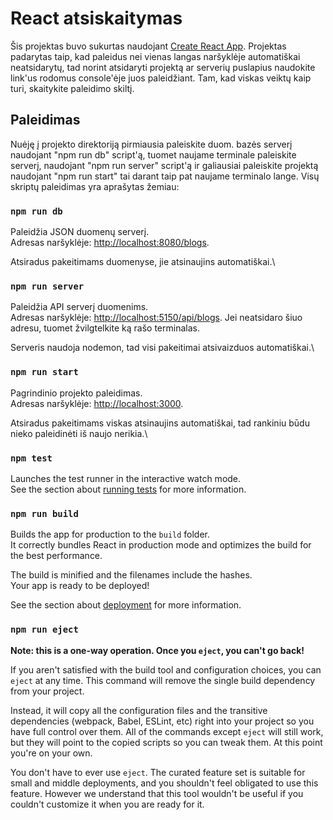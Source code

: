 # React atsiskaitymas

Šis projektas buvo sukurtas naudojant [Create React App](https://github.com/facebook/create-react-app). Projektas padarytas taip, kad paleidus nei vienas langas naršyklėje automatiškai neatsidarytų, tad norint atsidaryti projektą ar serverių puslapius naudokite link'us rodomus console'ėje juos paleidžiant. Tam, kad viskas veiktų kaip turi, skaitykite paleidimo skiltį.

## Paleidimas

Nuėję į projekto direktoriją pirmiausia paleiskite duom. bazės serverį naudojant "npm run db" script'ą, tuomet naujame terminale paleiskite serverį, naudojant "npm run server" script'ą ir galiausiai paleiskite projektą naudojant "npm run start" tai darant taip pat naujame terminalo lange. Visų skriptų paleidimas yra aprašytas žemiau:

### `npm run db`

Paleidžia JSON duomenų serverį.\
Adresas naršyklėje: [http://localhost:8080/blogs](http://localhost:8080/blogs).

Atsiradus pakeitimams duomenyse, jie atsinaujins automatiškai.\

### `npm run server`

Paleidžia API serverį duomenims.\
Adresas naršyklėje: [http://localhost:5150/api/blogs](http://localhost:5150/api/blogs).
Jei neatsidaro šiuo adresu, tuomet žvilgtelkite ką rašo terminalas.

Serveris naudoja nodemon, tad visi pakeitimai atsivaizduos automatiškai.\

### `npm run start`

Pagrindinio projekto paleidimas.\
Adresas naršyklėje: [http://localhost:3000](http://localhost:3000).

Atsiradus pakeitimams viskas atsinaujins automatiškai, tad rankiniu būdu nieko paleidinėti iš naujo nerikia.\

### `npm test`

Launches the test runner in the interactive watch mode.\
See the section about [running tests](https://facebook.github.io/create-react-app/docs/running-tests) for more information.

### `npm run build`

Builds the app for production to the `build` folder.\
It correctly bundles React in production mode and optimizes the build for the best performance.

The build is minified and the filenames include the hashes.\
Your app is ready to be deployed!

See the section about [deployment](https://facebook.github.io/create-react-app/docs/deployment) for more information.

### `npm run eject`

**Note: this is a one-way operation. Once you `eject`, you can't go back!**

If you aren't satisfied with the build tool and configuration choices, you can `eject` at any time. This command will remove the single build dependency from your project.

Instead, it will copy all the configuration files and the transitive dependencies (webpack, Babel, ESLint, etc) right into your project so you have full control over them. All of the commands except `eject` will still work, but they will point to the copied scripts so you can tweak them. At this point you're on your own.

You don't have to ever use `eject`. The curated feature set is suitable for small and middle deployments, and you shouldn't feel obligated to use this feature. However we understand that this tool wouldn't be useful if you couldn't customize it when you are ready for it.